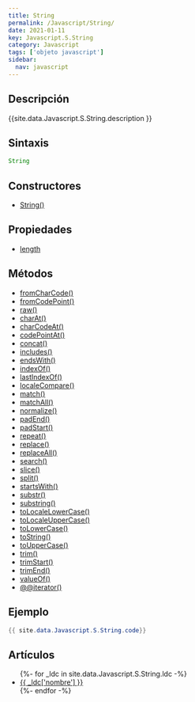 ```yaml
---
title: String
permalink: /Javascript/String/
date: 2021-01-11
key: Javascript.S.String
category: Javascript
tags: ['objeto javascript']
sidebar: 
  nav: javascript
---
```


## Descripción
{{site.data.Javascript.S.String.description }}

## Sintaxis
~~~javascript
String
~~~

## Constructores
* [String()](/Javascript/String/String/)

## Propiedades
* [length](/Javascript/String/length)

## Métodos
* [fromCharCode()](/Javascript/String/fromCharCode)
* [fromCodePoint()](/Javascript/String/fromCodePoint)
* [raw()](/Javascript/String/raw)
* [charAt()](/Javascript/String/charAt)
* [charCodeAt()](/Javascript/String/charCodeAt)
* [codePointAt()](/Javascript/String/codePointAt)
* [concat()](/Javascript/String/concat)
* [includes()](/Javascript/String/includes)
* [endsWith()](/Javascript/String/endsWith)
* [indexOf()](/Javascript/String/indexOf)
* [lastIndexOf()](/Javascript/String/lastIndexOf)
* [localeCompare()](/Javascript/String/localeCompare)
* [match()](/Javascript/String/match)
* [matchAll()](/Javascript/String/matchAll)
* [normalize()](/Javascript/String/normalize)
* [padEnd()](/Javascript/String/padEnd)
* [padStart()](/Javascript/String/padStart)
* [repeat()](/Javascript/String/repeat)
* [replace()](/Javascript/String/replace)
* [replaceAll()](/Javascript/String/replaceAll)
* [search()](/Javascript/String/search)
* [slice()](/Javascript/String/slice)
* [split()](/Javascript/String/split)
* [startsWith()](/Javascript/String/startsWith)
* [substr()](/Javascript/String/substr)
* [substring()](/Javascript/String/substring)
* [toLocaleLowerCase()](/Javascript/String/toLocaleLowerCase)
* [toLocaleUpperCase()](/Javascript/String/toLocaleUpperCase)
* [toLowerCase()](/Javascript/String/toLowerCase)
* [toString()](/Javascript/String/toString)
* [toUpperCase()](/Javascript/String/toUpperCase)
* [trim()](/Javascript/String/trim)
* [trimStart()](/Javascript/String/trimStart)
* [trimEnd()](/Javascript/String/trimEnd)
* [valueOf()](/Javascript/String/valueOf)
* [@@iterator()](/Javascript/String/@@iterator)

## Ejemplo
~~~java
{{ site.data.Javascript.S.String.code}}
~~~

## Artículos
<ul>
{%- for _ldc in site.data.Javascript.S.String.ldc -%}
   <li>
       <a href="{{_ldc['url'] }}">{{ _ldc['nombre'] }}</a>
   </li>
{%- endfor -%}
</ul>
